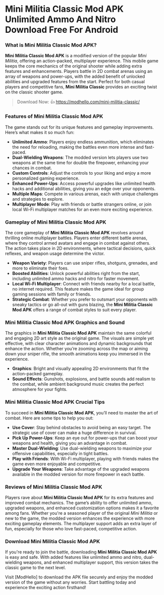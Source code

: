 # Mini Militia Classic Mod APK Unlimited Ammo And Nitro Download Free For Android

### What is Mini Militia Classic Mod APK?

**Mini Militia Classic Mod APK** is a modified version of the popular *Mini Militia*, offering an action-packed, multiplayer experience. This mobile game keeps the core mechanics of the original shooter while adding extra features and enhancements. Players battle in 2D combat arenas using an array of weapons and power-ups, with the added benefit of unlocked abilities and upgraded features from the start. Perfect for both casual players and competitive fans, **Mini Militia Classic** provides an exciting twist on the classic shooter game.

>Download Now: 👍 https://modhello.com/mini-militia-classic/

### Features of Mini Militia Classic Mod APK

The game stands out for its unique features and gameplay improvements. Here’s what makes it so much fun:

- **Unlimited Ammo**: Players enjoy endless ammunition, which eliminates the need for reloading, making the battles even more intense and fast-paced.
- **Dual-Wielding Weapons**: The modded version lets players use two weapons at the same time for double the firepower, enhancing your chances in combat.
- **Custom Controls**: Adjust the controls to your liking and enjoy a more personalized gaming experience.
- **Enhanced Power-Ups**: Access powerful upgrades like unlimited health hacks and additional abilities, giving you an edge over your opponents.
- **Multiple Maps**: Compete in various arenas, each with unique challenges and strategies to explore.
- **Multiplayer Mode**: Play with friends or battle strangers online, or join local Wi-Fi multiplayer matches for an even more exciting experience.

### Gameplay of Mini Militia Classic Mod APK

The core gameplay of **Mini Militia Classic Mod APK** revolves around thrilling online multiplayer battles. Players enter different battle arenas, where they control armed avatars and engage in combat against others. The action takes place in 2D environments, where tactical decisions, quick reflexes, and weapon usage determine the victor. 

- **Weapon Variety**: Players can use sniper rifles, shotguns, grenades, and more to eliminate their foes.
- **Boosted Abilities**: Unlock powerful abilities right from the start, including unlimited ammo hacks and nitro for faster movement.
- **Local Wi-Fi Multiplayer**: Connect with friends nearby for a local battle, no internet required. This feature makes the game ideal for group gaming sessions with family or friends.
- **Strategic Combat**: Whether you prefer to outsmart your opponents with sneaky tactics or go all-out with guns blazing, the **Mini Militia Classic Mod APK** offers a range of combat styles to suit every player.

### Mini Militia Classic Mod APK Graphics and Sound

The graphics in **Mini Militia Classic Mod APK** maintain the same colorful and engaging 2D art style as the original game. The visuals are simple yet effective, with clear character animations and dynamic backgrounds that enhance the action. Whether you’re zooming across the map or aiming down your sniper rifle, the smooth animations keep you immersed in the experience.

- **Graphics**: Bright and visually appealing 2D environments that fit the action-packed gameplay.
- **Sound Effects**: Gunshots, explosions, and battle sounds add realism to the combat, while ambient background music creates the perfect atmosphere for your fights.

### Mini Militia Classic Mod APK Crucial Tips

To succeed in **Mini Militia Classic Mod APK**, you’ll need to master the art of combat. Here are some tips to help you out:

- **Use Cover**: Stay behind obstacles to avoid being an easy target. The strategic use of cover can make a huge difference in survival.
- **Pick Up Power-Ups**: Keep an eye out for power-ups that can boost your weapons and health, giving you an advantage in combat.
- **Master Dual-Wielding**: Use dual-wielding weapons to maximize your offensive capabilities, especially in tight battles.
- **Play with Friends**: With Wi-Fi multiplayer, playing with friends makes the game even more enjoyable and competitive.
- **Upgrade Your Weapons**: Take advantage of the upgraded weapons available in the modded version for more firepower in each battle.

### Reviews of Mini Militia Classic Mod APK

Players rave about **Mini Militia Classic Mod APK** for its extra features and improved combat mechanics. The game’s ability to offer unlimited ammo, upgraded weapons, and enhanced customization options makes it a favorite among fans. Whether you're a seasoned player of the original *Mini Militia* or new to the game, the modded version enhances the experience with more exciting gameplay elements. The multiplayer support adds an extra layer of fun, especially for those who love fast-paced, competitive action.

### Download Mini Militia Classic Mod APK

If you're ready to join the battle, downloading **Mini Militia Classic Mod APK** is easy and safe. With added features like unlimited ammo and nitro, dual-wielding weapons, and enhanced multiplayer support, this version takes the classic game to the next level. 

Visit [ModHello] to download the APK file securely and enjoy the modded version of the game without any worries. Start battling today and experience the exciting action firsthand!
